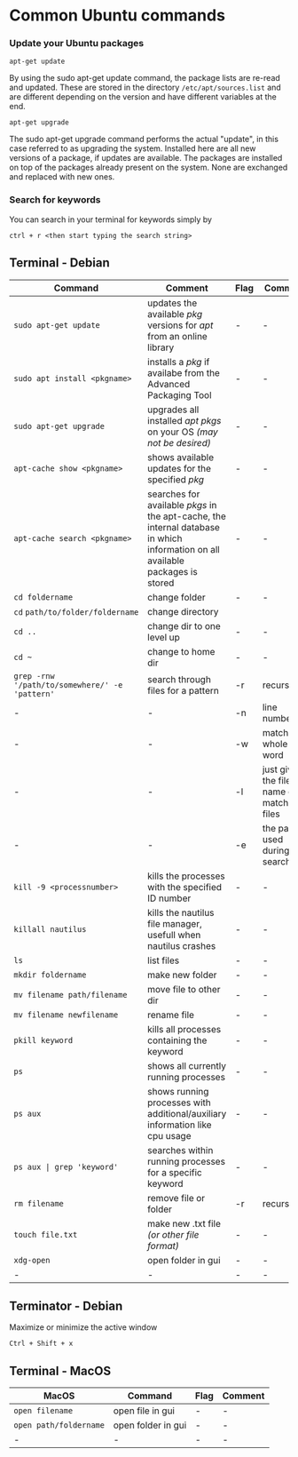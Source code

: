 # Common Ubuntu commands

### Update your Ubuntu packages

```
apt-get update
```

By using the sudo apt-get update command, the package lists are re-read and updated. These are stored in the directory `/etc/apt/sources.list` and are different depending on the version and have different variables at the end.

```
apt-get upgrade
```

The sudo apt-get upgrade command performs the actual "update", in this case referred to as upgrading the system. Installed here are all new versions of a package, if updates are available. The packages are installed on top of the packages already present on the system. None are exchanged and replaced with new ones.

### Search for keywords

You can search in your terminal for keywords simply by

```
ctrl + r <then start typing the search string>
```

## Terminal - Debian

| Command | Comment | Flag | Comment |
|---|---|---|---|
|`sudo apt-get update`|updates the available *pkg* versions for *apt* from an online library|-|-|
|`sudo apt install <pkgname>`|installs a *pkg* if availabe from the Advanced Packaging Tool|-|-|
|`sudo apt-get upgrade`|upgrades all installed *apt pkgs* on your OS *(may not be desired)*|-|-|
|`apt-cache show <pkgname>`|shows available updates for the specified *pkg*|-|-|
|`apt-cache search <pkgname>`|searches for available *pkgs* in the apt-cache, the internal database in which information on all available packages is stored|-|-|
|`cd foldername`| change folder|-|-|
|`cd`&nbsp;`path/to/folder/foldername`| change directory|
|`cd ..`| change dir to one level up|-|-|
|`cd ~`| change to home dir| -|-|
|`grep -rnw '/path/to/somewhere/' -e 'pattern'`| search through files for a pattern | -r| recursively |
| - | - | -n | line number|
| - | - | -w | match the whole word|
| - | - | -l | just give the file name of matching files|
| - | - | -e | the pattern used during the search|
|`kill -9 <processnumber>`| kills the processes with the specified ID number |-|-|
|`killall nautilus`| kills the nautilus file manager, usefull when nautilus crashes|-|-|
|`ls`|list files|-|-|
|`mkdir foldername`| make new folder| -|-|
|`mv filename path/filename`| move file to other dir|-|-|
|`mv filename newfilename`| rename file| -|-|
|`pkill keyword`| kills all processes containing the keyword |-|-|
|`ps`| shows all currently running processes |-|-|
|`ps aux`| shows running processes with additional/auxiliary information like cpu usage |-|-|
|`ps aux \| grep 'keyword'`|  searches within running processes for a specific keyword |-|-|
|`rm filename`| remove file or folder|-r |recursively|
|`touch file.txt`| make new .txt file *(or other file format)*| -|-|
| `xdg-open` | open folder in gui | -|-|
|-|-|-|-|

## Terminator - Debian

Maximize or minimize the active window

```
Ctrl + Shift + x
```


## Terminal - MacOS

| MacOS | Command | Flag | Comment |
|---|---|---|---|
|  `open filename`   |  open file in gui | - | - |
| `open path/foldername`   | open folder in gui  |  - | - |
|-|-|-|-|

